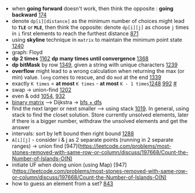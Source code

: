 - when **going forward** doesn't work, then think the opposite : **going backward** [174]()
- denote `dp[i][distance]` as the minimum number of choices might lead to **`TLE`** or **`MLE`**, then think the opposite: denote `dp[i][j]` as choose `j` times in `i` first elements to reach the furthest distance [871]()
- using **skyline** technique in `matrix` to maintain the minimum point state [1240]()
- graph: Floyd
- **dp 2 times** [1162]() **dp many times until convergence** [1368](https://leetcode.com/problems/minimum-cost-to-make-at-least-one-valid-path-in-a-grid/discuss/524845/C%2B%2B96ms-Forward-and-Backward-DP-Bounded-by-O((m%2Bn)mn))
- **dp bitMask** by row [1349](), given a string with unique characters [1239]()
- **overflow** might lead to a wrong calculation when returning the max (or min) value. `long` comes to rescue, and do `mod` at the end [1339]()
- exactly `K times` = **at most** `K times` - **at most** `K - 1 times`[1248]() [992]() [#](https://leetcode.com/problems/count-number-of-nice-subarrays/discuss/419378/JavaC%2B%2BPython-Sliding-Window-O(1)-Space)
- swap -> union-find [1202]()
- even & odd [1054](https://leetcode.com/problems/distant-barcodes/discuss/299225/Python-Set-Odd-Position-and-Even-Position), [932](https://leetcode.com/problems/beautiful-array/discuss/186679/Odd-%2B-Even-Pattern-O(N))
- [binary matrix](https://www.geeksforgeeks.org/0-1-bfs-shortest-path-binary-graph/) --> Dijkstra -> [bfs + dfs](https://leetcode.com/problems/minimum-cost-to-make-at-least-one-valid-path-in-a-grid/discuss/524886/JavaC%2B%2BPython-BFS-and-DFS)
- find the next larger or next smaller --> using stack [1019]().
In general, using stack to find the closet solution.
Store currently unsolved elements, later if there is a bigger number, withdraw the unsolved elements and get the answer
- intervals: sort by left bound then right bound [1288]()
- `A[i][j]` - consider i & j as 2 separate points (running in 2 separate ranges) -> union find [947](https://leetcode.com/problems/most-stones-removed-with-same-row-or-column/discuss/197668/Count-the-Number-of-Islands-O(N)
- initiate UF when doing union (using Map) [947](https://leetcode.com/problems/most-stones-removed-with-same-row-or-column/discuss/197668/Count-the-Number-of-Islands-O(N)
- how to guess an element from a set? [843](https://leetcode.com/problems/guess-the-word/discuss/160945/Python-O(n)-with-maximum-overlap-heuristic)


